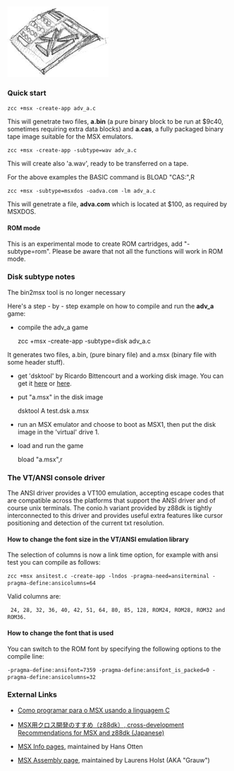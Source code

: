 
![](images/platform/msx.jpg)


### Quick start

    zcc +msx -create-app adv_a.c

This will genetrate two files, **a.bin** (a pure binary block to be run at $9c40, sometimes requiring extra data blocks) and **a.cas**, a fully packaged binary tape image suitable for the MSX emulators.

    zcc +msx -create-app -subtype=wav adv_a.c

This will create also 'a.wav', ready to be transferred on a tape.

For the above examples the BASIC command is  BLOAD "CAS:",R


    zcc +msx -subtype=msxdos -oadva.com -lm adv_a.c

This will genetrate a file, **adva.com** which is located at $100, as required by MSXDOS.


#### ROM mode

This is an experimental mode to create ROM cartridges, add "-subtype=rom".
Please be aware that not all the functions will work in ROM mode.



### Disk subtype notes

The bin2msx tool is no longer necessary

Here's a step - by - step example on how to compile and run the **adv_a** game:


*  compile the adv_a game

	zcc +msx -create-app -subtype=disk adv_a.c

It generates two files, a.bin, (pure binary file) and a.msx (binary file with some header stuff).


*  get 'dsktool' by Ricardo Bittencourt and a working disk image.  You can get it [here](http://www.salle.url.edu/~is05562/dsktool.zip) or [here](http://www.geocities.com/SiliconValley/8752/msx/dlprogs/dsktool.zip). 


*  put "a.msx" in the disk image

	dsktool A test.dsk a.msx


*  run an MSX emulator and choose to boot as MSX1, then put the disk image in the 'virtual' drive 1.


*  load and run the game

	bload "a.msx",r



### The VT/ANSI console driver

The ANSI driver provides a VT100 emulation, accepting escape codes that are compatible across the platforms that support the ANSI driver and of course unix terminals.
The conio.h variant provided by z88dk is tightly interconnected to this driver and provides useful extra features like cursor positioning and detection of the current txt resolution.

#### How to change the font size in the VT/ANSI emulation library

The selection of columns is now a link time option, for example with ansi test you can compile as follows:

    zcc +msx ansitest.c -create-app -lndos -pragma-need=ansiterminal -pragma-define:ansicolumns=64

Valid columns are:

     24, 28, 32, 36, 40, 42, 51, 64, 80, 85, 128, ROM24, ROM28, ROM32 and ROM36.

#### How to change the font that is used

You can switch to the ROM font by specifying the following options to the compile line:

    -pragma-define:ansifont=7359 -pragma-define:ansifont_is_packed=0 -pragma-define:ansicolumns=32


### External Links



*  [Como programar para o MSX usando a linguagem C](http://fernando-aires.blogspot.it/2012/05/como-programar-para-o-msx-usando.html)

*  [MSX用クロス開発のすすめ（z88dk）, cross-development Recommendations for MSX and z88dk (Japanese)](http://juangotoh.hatenablog.com/entry/2015/10/29/231107)

*  [MSX Info pages](http://msx.hansotten.com/), maintained by Hans Otten

*  [MSX Assembly page](http://map.grauw.nl/), maintained by Laurens Holst (AKA "Grauw")


